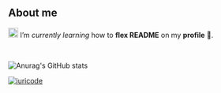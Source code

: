 ## About me

<img alt="GIF" src="https://github.com/TheDudeThatCode/TheDudeThatCode/blob/master/Assets/gandalf_parrot.gif" width="20vw" /> I’m *currently learning* how to **flex README** on my **profile** 💪.

<br>

![Anurag's GitHub stats](https://github-readme-stats.vercel.app/api?username=rezz-dev&show_icons=true&theme=gotham)

[![iuricode](https://github-readme-stats.vercel.app/api/top-langs/?username=rezz-dev&hide=html&layout=compact&theme=default)](https://github.com/iuricode/)


